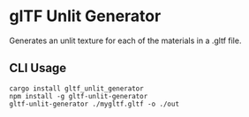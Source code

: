 # glTF Unlit Generator

Generates an unlit texture for each of the materials in a .gltf file.

## CLI Usage

```
cargo install gltf_unlit_generator
npm install -g gltf-unlit-generator
gltf-unlit-generator ./mygltf.gltf -o ./out
```